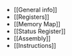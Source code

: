 - [[General info]]
- [[Registers]]
- [[Memory Map]]
- [[Status Register]]
- [[Assembly]]
- [[Instructions]]